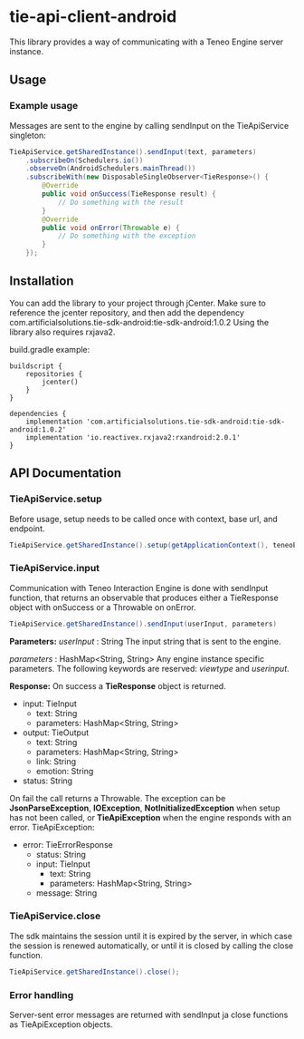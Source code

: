 # tie-api-client-android
This library provides a way of communicating with a Teneo Engine server instance.
## Usage

### Example usage
Messages are sent to the engine by calling sendInput on the TieApiService singleton:
``` java
TieApiService.getSharedInstance().sendInput(text, parameters)
	.subscribeOn(Schedulers.io())
	.observeOn(AndroidSchedulers.mainThread())
	.subscribeWith(new DisposableSingleObserver<TieResponse>() {
	    @Override
	    public void onSuccess(TieResponse result) {
	        // Do something with the result
	    }
	    @Override
	    public void onError(Throwable e) {
	        // Do something with the exception
	    }
	});
```

## Installation
You can add the library to your project through jCenter. Make sure to reference the jcenter repository, and then add the dependency
com.artificialsolutions.tie-sdk-android:tie-sdk-android:1.0.2
Using the library also requires rxjava2.

build.gradle example:
```
buildscript {
    repositories {
        jcenter()
    }
}

dependencies {
    implementation 'com.artificialsolutions.tie-sdk-android:tie-sdk-android:1.0.2'
    implementation 'io.reactivex.rxjava2:rxandroid:2.0.1'
}
```

## API Documentation
### TieApiService.setup
Before usage, setup needs to be called once with context, base url, and endpoint.

``` java
TieApiService.getSharedInstance().setup(getApplicationContext(), teneoEngineBaseUrl, endpoint);
```

### TieApiService.input
Communication with Teneo Interaction Engine is done with sendInput function, that
returns an observable that produces either a TieResponse object with onSuccess or a Throwable on onError.

``` java
TieApiService.getSharedInstance().sendInput(userInput, parameters)
```

**Parameters:**
*userInput* : String
The input string that is sent to the engine.

*parameters* : HashMap<String, String>
Any engine instance specific parameters. The following keywords are reserved: *viewtype* and *userinput*.

**Response:**
On success a **TieResponse** object is returned.
- input: TieInput
    - text: String
    - parameters: HashMap<String, String>
- output: TieOutput
    - text: String
    - parameters: HashMap<String, String>
    - link: String
    - emotion: String
- status: String

On fail the call returns a Throwable. The exception can be **JsonParseException**, **IOException**, **NotInitializedException** when setup has not been called, or **TieApiException** when the engine responds with an error.
TieApiException:
- error: TieErrorResponse
    - status: String
    - input: TieInput
        - text: String
        - parameters: HashMap<String, String>
    - message: String

### TieApiService.close
The sdk maintains the session until it is expired by the server, in which case the session is renewed automatically, or until it is closed by calling the close function.

``` java
TieApiService.getSharedInstance().close();
```

### Error handling
Server-sent error messages are returned with sendInput ja close functions as TieApiException objects.
